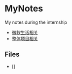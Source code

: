 # MyNotes
My notes during the internship

- [微软生活相关](MS_life.md)
- [整体项目相关](Project.md)

## Files

- []
